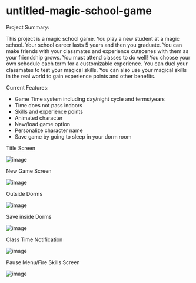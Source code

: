# untitled-magic-school-game

Project Summary:

This project is a magic school game. You play a new student at a magic school.
Your school career lasts 5 years and then you graduate. You can make friends with your classmates
and experience cutscenes with them as your friendship grows. You must attend classes to do well!
You choose your own schedule each term for a customizable experience.
You can duel your classmates to test your magical skills. You can also use your magical skills
in the real world to gain experience points and other benefits.

Current Features:

- Game Time system including day/night cycle and terms/years
- Time does not pass indoors
- Skills and experience points
- Animated character
- New/load game option
- Personalize character name
- Save game by going to sleep in your dorm room

Title Screen

![image](https://user-images.githubusercontent.com/5571989/65400888-d0d38e80-dd92-11e9-821f-f99e70d3f28c.png)

New Game Screen

![image](https://user-images.githubusercontent.com/5571989/65400908-eb0d6c80-dd92-11e9-9677-b7220ce1ffe7.png)

Outside Dorms

![image](https://user-images.githubusercontent.com/5571989/65400938-06787780-dd93-11e9-8dfe-5073e0bfa6c4.png)

Save inside Dorms

![image](https://user-images.githubusercontent.com/5571989/65400952-18f2b100-dd93-11e9-8d3f-ae396b76219e.png)

Class Time Notification

![image](https://user-images.githubusercontent.com/5571989/65400970-36277f80-dd93-11e9-87e1-dff5220d1a6f.png)

Pause Menu/Fire Skills Screen

![image](https://user-images.githubusercontent.com/5571989/65400996-5b1bf280-dd93-11e9-94f2-e3e0b30f490b.png)
